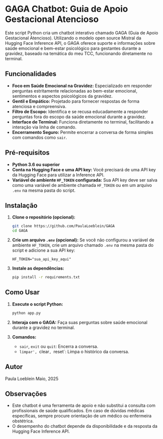 # GAGA Chatbot: Guia de Apoio Gestacional Atencioso

Este script Python cria um chatbot interativo chamado GAGA (Guia de Apoio Gestacional Atencioso). Utilizando o modelo open source Mistral da Hugging Face Inference API, o GAGA oferece suporte e informações sobre saúde emocional e bem-estar psicológico para gestantes durante a gravidez, baseado na temática do meu TCC, funcionando diretamente no terminal.

## Funcionalidades

* **Foco em Saúde Emocional na Gravidez:** Especializado em responder perguntas estritamente relacionadas ao bem-estar emocional, sentimentos e aspectos psicológicos da gravidez.
* **Gentil e Empático:** Projetado para fornecer respostas de forma atenciosa e compreensiva.
* **Filtro de Escopo:** Identifica e se recusa educadamente a responder perguntas fora do escopo da saúde emocional durante a gravidez.
* **Interface de Terminal:** Funciona diretamente no terminal, facilitando a interação via linha de comando.
* **Encerramento Seguro:** Permite encerrar a conversa de forma simples com comandos como `sair`.

## Pré-requisitos

* **Python 3.6 ou superior**
* **Conta na Hugging Face e uma API key:** Você precisará de uma API key da Hugging Face para utilizar a Inference API.
* **Variável de ambiente `HF_TOKEN` configurada:** Sua API key deve ser salva como uma variável de ambiente chamada `HF_TOKEN` ou em um arquivo `.env` na mesma pasta do script.

## Instalação

1.  **Clone o repositório (opcional):**
    ```bash
    git clone https://github.com/PaulaLoeblein/GAGA
    cd GAGA
    ```

2.  **Crie um arquivo `.env` (opcional):**
    Se você não configurou a variável de ambiente `HF_TOKEN`, crie um arquivo chamado `.env` na mesma pasta do script e adicione a sua API key:
    ```
    HF_TOKEN="sua_api_key_aqui"
    ```

3.  **Instale as dependências:**
    ```bash
    pip install -r requirements.txt
    ```

## Como Usar

1.  **Execute o script Python:**
    ```bash
    python app.py
    ```

2.  **Interaja com o GAGA:** Faça suas perguntas sobre saúde emocional durante a gravidez no terminal.

3.  **Comandos:**
    * `sair`, `exit` ou `quit`: Encerra a conversa.
    * `limpar', `clear`, `reset`: Limpa o histórico da conversa.

## Autor

Paula Loeblein
Maio, 2025

## Observações

* Este chatbot é uma ferramenta de apoio e não substitui a consulta com profissionais de saúde qualificados. Em caso de dúvidas médicas específicas, sempre procure orientação de um médico ou enfermeira obstétrica.
* O desempenho do chatbot depende da disponibilidade e da resposta da Hugging Face Inference API.
